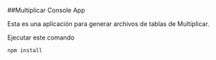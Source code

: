 ##Multiplicar Console App

Esta es una aplicación para generar archivos de tablas de Multiplicar.

Ejecutar este comando

```
npm install
```
